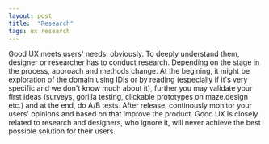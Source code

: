 ```yaml
---
layout: post
title:  "Research"
tags: ux research
---
```


Good UX meets users' needs, obviously. To deeply understand them, designer or researcher has to conduct research. Depending on the stage in the process, approach and methods change. At the begining, it might be exploration of the domain using IDIs or by reading (especially if it's very specific and we don't know much about it), further you may validate your first ideas (surveys, gorilla testing, clickable prototypes on maze.design etc.) and at the end, do A/B tests. After release, continously monitor your users' opinions and based on that improve the product. Good UX is closely related to research and designers, who ignore it, will never achieve the best possible solution for their users.
